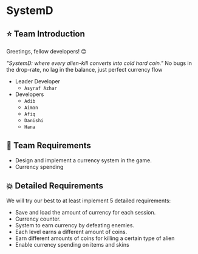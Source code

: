 # SystemD
## :star: Team Introduction
Greetings, fellow developers! :blush:

_"SystemD: where every alien-kill converts into cold hard coin."_
No bugs in the drop-rate, no lag in the balance,
just perfect currency flow

- Leader Developer
    - `Asyraf Azhar`
- Developers
    - `Adib`
    - `Aiman`
    - `Afiq`
    - `Danishi`
    - `Hana`
## :star2: Team Requirements
-  Design and implement a currency system in the game.
-  Currency spending
## :boom: Detailed Requirements
We will try our best to at least implement 5 detailed requirements:
- Save and load the amount of currency for each session.
- Currency counter.
- System to earn currency by defeating enemies.
- Each level earns a different amount of coins.
- Earn different amounts of coins for killing a certain type of alien
- Enable currency spending on items and skins 
